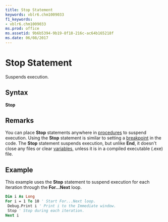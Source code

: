 ```yaml
---
title: Stop Statement
keywords: vblr6.chm1009033
f1_keywords:
- vblr6.chm1009033
ms.prod: office
ms.assetid: 9b6b5394-9b19-8f18-216c-ac64b165218f
ms.date: 06/08/2017
---
```



# Stop Statement

Suspends execution.

## Syntax

**Stop**

## Remarks

You can place  **Stop** statements anywhere in [procedures](../../Glossary/vbe-glossary.md#procedure) to suspend execution. Using the **Stop** statement is similar to setting a [breakpoint](../../Glossary/vbe-glossary.md#breakpoint) in the code.
The  **Stop** statement suspends execution, but unlike **End**, it doesn't close any files or clear [variables](../../Glossary/vbe-glossary.md#variable), unless it is in a compiled executable (.exe) file.

## Example

This example uses the  **Stop** statement to suspend execution for each iteration through the **For...Next** loop.


```vb
Dim i As Long 
For i = 1 To 10 ' Start For...Next loop. 
 Debug.Print i ' Print i to the Immediate window. 
 Stop ' Stop during each iteration. 
Next i 

```


